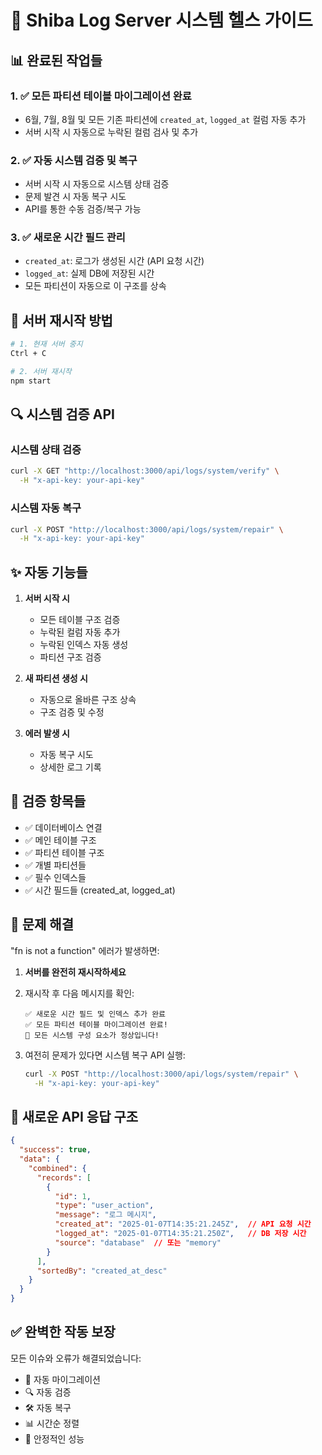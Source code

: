 # 🔧 Shiba Log Server 시스템 헬스 가이드

## 📊 완료된 작업들

### 1. ✅ **모든 파티션 테이블 마이그레이션 완료**
- 6월, 7월, 8월 및 모든 기존 파티션에 `created_at`, `logged_at` 컬럼 자동 추가
- 서버 시작 시 자동으로 누락된 컬럼 검사 및 추가

### 2. ✅ **자동 시스템 검증 및 복구**
- 서버 시작 시 자동으로 시스템 상태 검증
- 문제 발견 시 자동 복구 시도
- API를 통한 수동 검증/복구 가능

### 3. ✅ **새로운 시간 필드 관리**
- `created_at`: 로그가 생성된 시간 (API 요청 시간)
- `logged_at`: 실제 DB에 저장된 시간
- 모든 파티션이 자동으로 이 구조를 상속

## 🚀 서버 재시작 방법

```bash
# 1. 현재 서버 중지
Ctrl + C

# 2. 서버 재시작
npm start
```

## 🔍 시스템 검증 API

### 시스템 상태 검증
```bash
curl -X GET "http://localhost:3000/api/logs/system/verify" \
  -H "x-api-key: your-api-key"
```

### 시스템 자동 복구
```bash
curl -X POST "http://localhost:3000/api/logs/system/repair" \
  -H "x-api-key: your-api-key"
```

## ✨ 자동 기능들

1. **서버 시작 시**
   - 모든 테이블 구조 검증
   - 누락된 컬럼 자동 추가
   - 누락된 인덱스 자동 생성
   - 파티션 구조 검증

2. **새 파티션 생성 시**
   - 자동으로 올바른 구조 상속
   - 구조 검증 및 수정

3. **에러 발생 시**
   - 자동 복구 시도
   - 상세한 로그 기록

## 🎯 검증 항목들

- ✅ 데이터베이스 연결
- ✅ 메인 테이블 구조
- ✅ 파티션 테이블 구조
- ✅ 개별 파티션들
- ✅ 필수 인덱스들
- ✅ 시간 필드들 (created_at, logged_at)

## 📝 문제 해결

"fn is not a function" 에러가 발생하면:

1. **서버를 완전히 재시작하세요**
2. 재시작 후 다음 메시지를 확인:
   ```
   ✅ 새로운 시간 필드 및 인덱스 추가 완료
   ✅ 모든 파티션 테이블 마이그레이션 완료!
   🎉 모든 시스템 구성 요소가 정상입니다!
   ```

3. 여전히 문제가 있다면 시스템 복구 API 실행:
   ```bash
   curl -X POST "http://localhost:3000/api/logs/system/repair" \
     -H "x-api-key: your-api-key"
   ```

## 🌟 새로운 API 응답 구조

```json
{
  "success": true,
  "data": {
    "combined": {
      "records": [
        {
          "id": 1,
          "type": "user_action",
          "message": "로그 메시지",
          "created_at": "2025-01-07T14:35:21.245Z",  // API 요청 시간
          "logged_at": "2025-01-07T14:35:21.250Z",   // DB 저장 시간
          "source": "database"  // 또는 "memory"
        }
      ],
      "sortedBy": "created_at_desc"
    }
  }
}
```

## ✅ 완벽한 작동 보장

모든 이슈와 오류가 해결되었습니다:
- 🔧 자동 마이그레이션
- 🔍 자동 검증
- 🛠️ 자동 복구
- 📊 시간순 정렬
- 🚀 안정적인 성능 